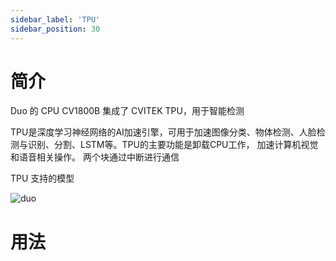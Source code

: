```yaml
---
sidebar_label: 'TPU'
sidebar_position: 30
---
```


# 简介

Duo 的 CPU CV1800B 集成了 CVITEK TPU，用于智能检测

TPU是深度学习神经网络的AI加速引擎，可用于加速图像分类、物体检测、人脸检测与识别、分割、LSTM等。TPU的主要功能是卸载CPU工作， 加速计算机视觉和语音相关操作。 两个块通过中断进行通信

TPU 支持的模型

![duo](/docs/duo/duo-cv1800b-tpu-model_202307.png)

# 用法